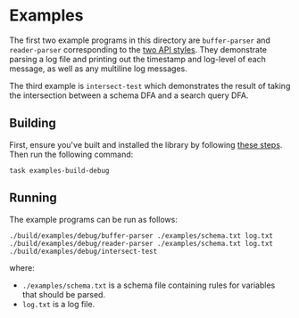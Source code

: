 # Examples

The first two example programs in this directory are `buffer-parser` and
`reader-parser` corresponding to the [two API styles][1]. They demonstrate
parsing a log file and printing out the timestamp and log-level of each message,
as well as any multiline log messages.

The third example is `intersect-test` which demonstrates the result of taking
the intersection between a schema DFA and a search query DFA.

## Building

First, ensure you've built and installed the library by following
[these steps][2]. Then run the following command:

```shell
task examples-build-debug
```

## Running

The example programs can be run as follows:

```shell
./build/examples/debug/buffer-parser ./examples/schema.txt log.txt
./build/examples/debug/reader-parser ./examples/schema.txt log.txt
./build/examples/debug/intersect-test
```

where:
* `./examples/schema.txt` is a schema file containing rules for variables that 
  should be parsed.
* `log.txt` is a log file.

[1]: ../docs/design-objectives.md#api-styles
[2]: ../README.md#building-and-installing
